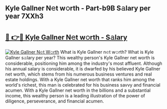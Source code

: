## Kyle Gallner N𝚎t w𝚘rth - Part-b9B S𝚊lary per year 7XXh3

# <h2><a href="http://gc21vt.nevu.top/?p=Kyle+Gallner">🔗 👉🔴 Kyle Gallner N𝚎t w𝚘rth - S𝚊lary</a></h2>

[![Kyle Gallner N𝚎t W𝚘rth](https://i.imgur.com/Oavwk0R.jpeg)](http://gc21vt.nevu.top/?p=Kyle+Gallner)
What is Kyle Gallner n𝚎t w𝚘rth? What is Kyle Gallner s𝚊lary per year?
This wealthy person's Kyle Gallner net worth is considerable, positioning him among the industry's most affluent. Although his annual salary is considerable, it is dwarfed by his believed Kyle Gallner net worth, which stems from his numerous business ventures and real estate holdings. With a Kyle Gallner net worth that ranks him among the world's richest, this man is celebrated for his business savvy and financial acumen. With a Kyle Gallner net worth in the billions and a substantial income, this wealthy person is a leading illustration of the power of diligence, perseverance, and financial acumen.
